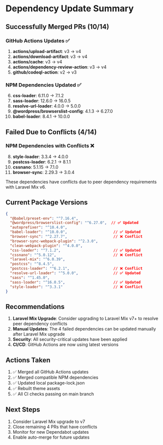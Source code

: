 # Dependency Update Summary

## Successfully Merged PRs (10/14)

### GitHub Actions Updates ✅
1. **actions/upload-artifact**: v3 → v4
2. **actions/download-artifact**: v3 → v4
3. **actions/cache**: v3 → v4
4. **actions/dependency-review-action**: v3 → v4
5. **github/codeql-action**: v2 → v3

### NPM Dependencies Updated ✅
6. **css-loader**: 6.11.0 → 7.1.2
7. **sass-loader**: 12.6.0 → 16.0.5
9. **resolve-url-loader**: 4.0.0 → 5.0.0
12. **@wordpress/browserslist-config**: 4.1.3 → 6.27.0
13. **babel-loader**: 8.4.1 → 10.0.0

## Failed Due to Conflicts (4/14)

### NPM Dependencies with Conflicts ❌
8. **style-loader**: 3.3.4 → 4.0.0
10. **postcss-loader**: 6.2.1 → 8.1.1
11. **cssnano**: 5.1.15 → 7.1.0
14. **browser-sync**: 2.29.3 → 3.0.4

These dependencies have conflicts due to peer dependency requirements with Laravel Mix v6.

## Current Package Versions

```json
{
  "@babel/preset-env": "^7.16.4",
  "@wordpress/browserslist-config": "^6.27.0",  // ✅ Updated
  "autoprefixer": "^10.4.0",
  "babel-loader": "^10.0.0",                     // ✅ Updated
  "browser-sync": "^2.27.7",                     // ❌ Conflict
  "browser-sync-webpack-plugin": "^2.3.0",
  "clean-webpack-plugin": "^4.0.0",
  "css-loader": "^7.1.2",                        // ✅ Updated
  "cssnano": "^5.0.12",                          // ❌ Conflict
  "laravel-mix": "^6.0.39",
  "postcss": "^8.4.5",
  "postcss-loader": "^6.2.1",                    // ❌ Conflict
  "resolve-url-loader": "^5.0.0",                // ✅ Updated
  "sass": "^1.45.0",
  "sass-loader": "^16.0.5",                      // ✅ Updated
  "style-loader": "^3.3.1"                       // ❌ Conflict
}
```

## Recommendations

1. **Laravel Mix Upgrade**: Consider upgrading to Laravel Mix v7+ to resolve peer dependency conflicts
2. **Manual Updates**: The 4 failed dependencies can be updated manually after Laravel Mix upgrade
3. **Security**: All security-critical updates have been applied
4. **CI/CD**: GitHub Actions are now using latest versions

## Actions Taken

1. ✅ Merged all GitHub Actions updates
2. ✅ Merged compatible NPM dependencies
3. ✅ Updated local package-lock.json
4. ✅ Rebuilt theme assets
5. ✅ All CI checks passing on main branch

## Next Steps

1. Consider Laravel Mix upgrade to v7
2. Close remaining 4 PRs that have conflicts
3. Monitor for new Dependabot updates
4. Enable auto-merge for future updates